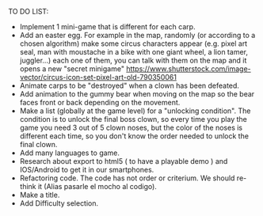 TO DO LIST:
- Implement 1 mini-game that is different for each carp.
- Add an easter egg. For example in the map, randomly (or according to a chosen algorithm) make some circus characters appear (e.g. pixel art seal, man with moustache in a bike with one giant wheel, a lion tamer, juggler...) each one of them, you can talk with them on the map and it opens a new "secret minigame"
https://www.shutterstock.com/image-vector/circus-icon-set-pixel-art-old-790350061
- Animate carps to be "destroyed" when a clown has been defeated.
- Add animation to the gummy bear when moving on the map so the bear faces front or back depending on the movement.
- Make a list (globally at the game level) for a "unlocking condition". The condition is to unlock the final boss clown, so every time you play the game you need 3 out of 5 clown noses, but the color of the noses is different each time, so you don't know the order needed to unlock the final clown.
- Add many languages to game.
- Research about export to html5 ( to have a playable demo ) and IOS/Android to get it in our smartphones.
- Refactoring code. The code has not order or criterium. We should re-think it (Alias pasarle el mocho al codigo).
- Make a title.
- Add Difficulty selection.

